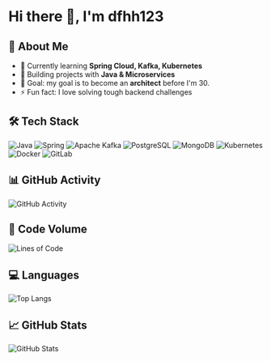 # Hi there 👋, I'm dfhh123

## 🚀 About Me
- 🌱 Currently learning **Spring Cloud, Kafka, Kubernetes**
- 💼 Building projects with **Java & Microservices**
- 🎯 Goal: my goal is to become an **architect** before I'm 30.
- ⚡ Fun fact: I love solving tough backend challenges

## 🛠️ Tech Stack
![Java](https://img.shields.io/badge/Java-red?logo=openjdk&logoColor=white)
![Spring](https://img.shields.io/badge/Spring-Framework-brightgreen?logo=spring&logoColor=white)
![Apache Kafka](https://img.shields.io/badge/Apache-Kafka-black?logo=apachekafka&logoColor=white)
![PostgreSQL](https://img.shields.io/badge/PostgreSQL-blue?logo=postgresql&logoColor=white)
![MongoDB](https://img.shields.io/badge/MongoDB-green?logo=mongodb&logoColor=white)
![Kubernetes](https://img.shields.io/badge/Kubernetes-blue?logo=kubernetes&logoColor=white)
![Docker](https://img.shields.io/badge/Docker-🐳-blue?logo=docker&logoColor=white)
![GitLab](https://img.shields.io/badge/GitLab-CI/CD-orange?logo=gitlab&logoColor=white)

## 📊 GitHub Activity
![GitHub Activity](https://github-readme-activity-graph.vercel.app/graph?username=dfhh123&theme=github-dark&hide_border=true&area=true&bg_color=0d1117&color=58a6ff&line=58a6ff&point=58a6ff)

## 🧮 Code Volume
![Lines of Code](https://github-profile-summary-cards.vercel.app/api/cards/lines-of-code?username=dfhh123&theme=github_dark)

## 💻 Languages
![Top Langs](https://github-readme-stats.vercel.app/api/top-langs/?username=dfhh123&layout=compact&theme=github-dark&hide_border=true&bg_color=0d1117&title_color=58a6ff&text_color=c9d1d9)

## 📈 GitHub Stats
![GitHub Stats](https://github-readme-stats.vercel.app/api?username=dfhh123&show_icons=true&include_all_commits=true&count_private=true&theme=github-dark&hide_border=true&bg_color=0d1117&title_color=58a6ff&text_color=c9d1d9&icon_color=58a6ff)
